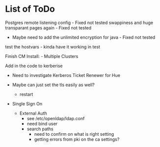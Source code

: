 # List of ToDo

Postgres remote listening config - Fixed not tested
swappiness and huge transparant pages again - Fixed not tested
  - Maybe need to add the unlimited encryption for java - Fixed not tested

test the hostvars - kinda have it working in test

Finish CM Install:
    - Multiple Clusters

Add in the code to kerberise
  - Need to investigate Kerberos Ticket Renewer for Hue

- Maybe can just set the tls easily as well?
  - restart

- Single Sign On
  - External Auth
    - see /etc/openldap/ldap.conf
    - need bind user
    - search paths
      - need to confirm on what is right setting
      - getting errors from pki on the ca settings?